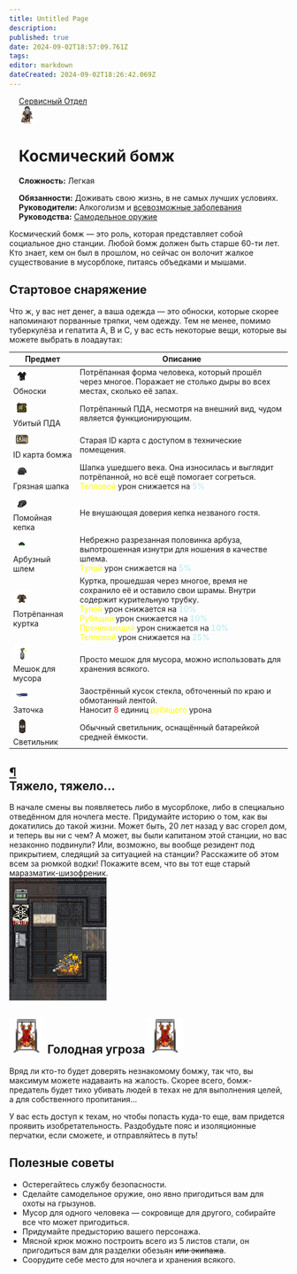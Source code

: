```yaml
---
title: Untitled Page
description: 
published: true
date: 2024-09-02T18:57:09.761Z
tags: 
editor: markdown
dateCreated: 2024-09-02T18:26:42.069Z
---
```



<div style="display: flex; justify-content: center;">
<div class="roles-passport serv">
  <div class="title serv "><a href="/roles">Сервисный Отдел</a></div>
  <div>
    <div><div><img src="/roles/bomz2.png" id="playAudio" style="cursor: pointer;"></div></div>
  <div><div>
    <h1>Космический бомж</h1>
    <p><strong>Сложность:</strong> Легкая</p>
    <strong>Обязанности:</strong> Доживать свою жизнь, в не самых лучших условиях.<br>
    <b>Руководители:</b> Алкоголизм и  <a href="/guides/psychologicaldiseases" class="is-internal-link is-valid-page">всевозможные заболевания</a><br>
    <b>Руководства:</b> <a href="/guides/handmadeweapons" class="is-internal-link is-valid-page">Cамодельное оружие</a>
  </div></div>
  </div>
</div>
</div>

<p><audio id="lobbyMusic" src="/roles/serv/Musicbomzh.mp3"></audio></p>
<p>Космический бомж — это роль, которая представляет собой социальное дно станции. Любой бомж должен быть старше 60-ти лет. Кто знает, кем он был в прошлом, но сейчас он волочит жалкое существование в мусорблоке, питаясь объедками и мышами.</p>
<h2> 
  <div class="box">
    <span> Стартовое снаряжение </span>
  </div>
</h2><div>
Что ж, у вас нет денег, а ваша одежда — это обноски, которые скорее напоминают порванные тряпки, чем одежду. Тем не менее, помимо туберкулёза и гепатита A, B и C, у вас есть некоторые вещи, которые вы можете выбрать в лоадаутах:
</div><center>
  <table class="ser">
    <thead>
      <tr>
        <th>Предмет</th>
        <th>Описание</th>
      </tr>
    </thead>
    <tbody>
      <tr>
        <td><img src="/roles/serv/bomzh.png"><br>
        Обноски</td>
        <td>Потрёпанная форма человека, который прошёл через многое. Поражает не столько дыры во всех местах, сколько её запах.</td>
      </tr>
      <tr>
        <td><img src="/roles/serv/pda-bomzh.png"><br>Убитый ПДА</td>
        <td>Потрёпанный ПДА, несмотря на внешний вид, чудом является функционирующим.</td>
      </tr>
      <tr>
        <td><img src="/roles/serv/debomzhidt.png"><br>ID карта бомжа</td>
        <td>Старая ID карта с доступом в технические помещения.</td>
      </tr>
      <tr>
        <td><img src="/roles/serv/bomzhhat.png"><br>Грязная шапка</td>
        <td>Шапка ушедшего века. Она износилась и выглядит потрёпанной, но всё ещё помогает согреться. <br><span style="color:yellow">Тепловой</span> урон снижается на <span style="color:#ace7f2">5%</span></td>
      </tr>
      <tr>
        <td><img src="/roles/serv/bomzcap.png"><br>Помойная кепка</td>
        <td>Не внушающая доверия кепка незваного гостя.</td>
      </tr>
      <tr>
        <td><img src="/roles/serv/melon.png"><br>Арбузный шлем</td>
        <td>Небрежно разрезанная половинка арбуза, выпотрошенная изнутри для ношения в качестве шлема.<br><span style="color:yellow">Тупой</span> урон снижается на <span style="color:#ace7f2">5%</span></td>
      </tr>
      <tr>
        <td><img src="/roles/serv/bomzhcoat.png"><br>Потрёпанная куртка</td>
        <td>Куртка, прошедшая через многое, время не сохранило её и оставило свои шрамы. Внутри содержит курительную трубку.<br><span style="color:yellow">Тупой</span> урон снижается на <span style="color:#ace7f2">10%</span><br><span style="color:yellow">Рубящий</span> урон снижается на <span style="color:#ace7f2">10%</span><br><span style="color:yellow">Проникающий</span> урон снижается на <span style="color:#ace7f2">10%</span><br><span style="color:yellow">Тепловой</span> урон снижается на <span style="color:#ace7f2">25%</span></td>
      </tr>
      <tr>
        <td><img src="/roles/serv/trashbag.png"><br>Мешок для мусора</td>
        <td>Просто мешок для мусора, можно использовать для хранения всякого.</td>
      </tr>
      <tr>
        <td><img src="/roles/serv/shiv.png"><br>Заточка</td>
        <td>Заострённый кусок стекла, обточенный по краю и обмотанный лентой.<br> Наносит <span style="color:red">8</span> единиц <span style="color:yellow">рубящего</span> урона</td>
      </tr>
      <tr>
        <td><img src="/roles/serv/lantern.png"><br>Светильник</td>
        <td>Обычный светильник, оснащённый батарейкой средней ёмкости.</td>
      </tr>
    </tbody>
  </table>
</center>
<h2 id="тяжело-тяжело" class="toc-header"><a class="toc-anchor" href="#тяжело-тяжело">¶</a> 
  <div class="box">
    <span>Тяжело, тяжело...</span>
  </div>
</h2>
<div class="imageBox">
  <div>
В начале смены вы появляетесь либо в мусорблоке, либо в специально отведённом для ночлега месте. Придумайте историю о том, как вы докатились до такой жизни. Может быть, 20 лет назад у вас сгорел дом, и теперь вы ни с чем? А может, вы были капитаном этой станции, но вас незаконно подвинули? Или, возможно, вы вообще резидент под прикрытием, следящий за ситуацией на станции? Расскажите об этом всем за рюмкой водки! Покажите всем, что вы тот еще старый маразматик-шизофреник.
  </div>
  <img src="/roles/serv/baze.png">
</div>
<h2> 
  <div class="box">
    <img src="/roles/serv/spikebloody.png" style="min-width: 64px">
    <span> Голодная угроза </span>
    <img src="/roles/serv/spikebloody.png" style="min-width: 64px">
  </div>
</h2><div>
Вряд ли кто-то будет доверять незнакомому бомжу, так что, вы максимум можете надаваить на жалость. Скорее всего, бомж-предатель будет тихо убивать людей в техах не для выполнения целей, а для собственного пропитания...
</div><p>У вас есть доступ к техам, но чтобы попасть куда-то еще, вам придется проявить изобретательность. Раздобудьте пояс и изоляционные перчатки, если сможете, и отправляйтесь в путь!</p>
<h2> 
  <div class="box">
    <span>Полезные советы</span>
  </div>
</h2>
<ul>
<li>Остерегайтесь службу безопасности.</li>
<li>Сделайте самодельное оружие, оно явно пригодиться вам для охоты на грызунов.</li>
<li>Мусор для одного человека — сокровище для другого, собирайте все что может пригодиться.</li>
<li>Придумайте предысторию вашего персонажа.</li>
<li>Мясной крюк можно построить всего из 5 листов стали, он пригодиться вам для разделки обезьян <s>или экипажа</s>.</li>
<li>Соорудите себе место для ночлега и хранения всякого.</li>
</ul>

<div class="table"></div></div></template><template slot="comments"><div><comments></comments></div></template></page></div>